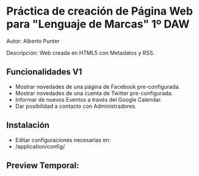 Práctica de creación de Página Web para "Lenguaje de Marcas" 1º DAW
===================================================================

Autor: Alberto Punter

Descripción: Web creada en HTML5 con Metadatos y RSS.


Funcionalidades V1
---------------

* Mostrar novedades de una página de Facebook pre-configurada.
* Mostrar novedades de una cuenta de Twitter pre-configurada.
* Informar de nuevos Eventos a través del Google Calendar.
* Dar posibilidad a contacto con Administradores.


Instalación
-----------

* Editar configuraciones necesarias en:
* /application/config/


Preview Temporal:
-----------------
